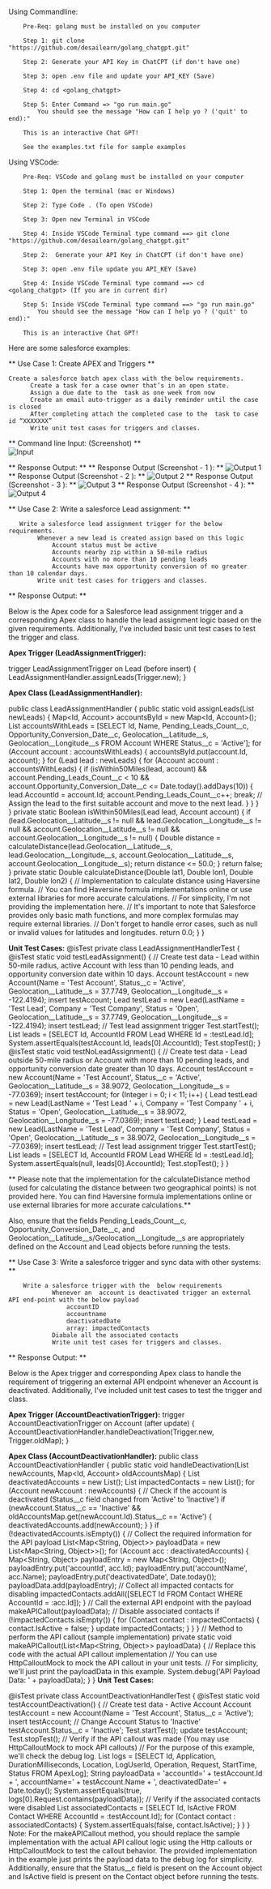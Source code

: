 Using Commandline:
        
        Pre-Req: golang must be installed on you computer
        
        Step 1: git clone "https://github.com/desailearn/golang_chatgpt.git"
        
        Step 2: Generate your API Key in ChatCPT (if don't have one)
        
        Step 3: open .env file and update your API_KEY (Save)
        
        Step 4: cd <golang_chatgpt>
        
        Step 5: Enter Command => "go run main.go"
            You should see the message "How can I help yo ? ('quit' to end):"
        
        This is an interactive Chat GPT! 
        
        See the examples.txt file for sample examples

Using VSCode:

        Pre-Req: VSCode and golang must be installed on your computer
        
        Step 1: Open the terminal (mac or Windows)
        
        Step 2: Type Code . (To open VSCode)
        
        Step 3: Open new Terminal in VSCode
        
        Step 4: Inside VSCode Terminal type command ==> git clone "https://github.com/desailearn/golang_chatgpt.git"
        
        Step 2:  Generate your API Key in ChatCPT (if don't have one)
        
        Step 3: open .env file update you API_KEY (Save)
        
        Step 4: Inside VSCode Terminal type command ==> cd <golang_chatgpt> (If you are in current dir)
        
        Step 5: Inside VSCode Terminal type command ==> "go run main.go"
            You should see the message "How can I help yo ? ('quit' to end):"
        
        This is an interactive Chat GPT! 


Here are some salesforce examples:

**  Use Case 1: Create APEX and Triggers  **
    
    Create a salesforce batch apex class with the below requirements.	
          Create a task for a case owner that’s in an open state.
          Assign a due date to the  task as one week from now
          Create an email auto-trigger as a daily reminder until the case is closed
          After completing attach the completed case to the  task to case id “XXXXXXX”
          Write unit test cases for triggers and classes.
          
       
**        Command line Input:  (Screenshot)   **        
                ![Input](Input_sf_Usecase_1.png)

**        Response Output:        **
                **        Response Output (Screenshot - 1 ):        **
                       ![Output 1](Output_sf_usecase_1a.png)
                **        Response Output (Screenshot - 2 ):        **
                       ![Output 2](Output_sf_usecase_1b.png)
                **        Response Output (Screenshot - 3 ):        ** 
                       ![Output 3](Output_sf_usecase_1c.png)
                **        Response Output (Screenshot - 4 ):        **
                       ![Output 4](Output_sf_usecase_1d.png)   


**  Use Case 2: Write a salesforce Lead assignment: **

       Write a salesforce lead assignment trigger for the below requirements.
            Whenever a new lead is created assign based on this logic 
                Account status must be active
                Accounts nearby zip within a 50-mile radius
                Accounts with no more than 10 pending leads 
                Accounts have max opportunity conversion of no greater than 10 calendar days. 
            Write unit test cases for triggers and classes.
                
**        Response Output:        **

Below is the Apex code for a Salesforce lead assignment trigger and a corresponding Apex class to handle the lead assignment logic based on the given requirements. Additionally, I've included basic unit test cases to test the trigger and class.

**Apex Trigger (LeadAssignmentTrigger):**

trigger LeadAssignmentTrigger on Lead (before insert) {
    LeadAssignmentHandler.assignLeads(Trigger.new);
}

**Apex Class (LeadAssignmentHandler):**

public class LeadAssignmentHandler {
    public static void assignLeads(List<Lead> newLeads) {
        Map<Id, Account> accountsById = new Map<Id, Account>();
        List<Account> accountsWithLeads = [SELECT Id, Name, Pending_Leads_Count__c, Opportunity_Conversion_Date__c,
                                           Geolocation__Latitude__s, Geolocation__Longitude__s
                                           FROM Account
                                           WHERE Status__c = 'Active'];
        for (Account account : accountsWithLeads) {
            accountsById.put(account.Id, account);
        }
        for (Lead lead : newLeads) {
            for (Account account : accountsWithLeads) {
                if (isWithin50Miles(lead, account) &&
                    account.Pending_Leads_Count__c < 10 &&
                    account.Opportunity_Conversion_Date__c <= Date.today().addDays(10)) {
                    lead.AccountId = account.Id;
                    account.Pending_Leads_Count__c++;
                    break; // Assign the lead to the first suitable account and move to the next lead.
                }
            }
        }
    }
    private static Boolean isWithin50Miles(Lead lead, Account account) {
        if (lead.Geolocation__Latitude__s != null && lead.Geolocation__Longitude__s != null &&
            account.Geolocation__Latitude__s != null && account.Geolocation__Longitude__s != null) {
            Double distance = calculateDistance(lead.Geolocation__Latitude__s, lead.Geolocation__Longitude__s,
                                                account.Geolocation__Latitude__s, account.Geolocation__Longitude__s);
            return distance <= 50.0;
        }
        return false;
    }
    private static Double calculateDistance(Double lat1, Double lon1, Double lat2, Double lon2) {
        // Implementation to calculate distance using Haversine formula.
        // You can find Haversine formula implementations online or use external libraries for more accurate calculations.
        // For simplicity, I'm not providing the implementation here.
        // It's important to note that Salesforce provides only basic math functions, and more complex formulas may require external libraries.
        // Don't forget to handle error cases, such as null or invalid values for latitudes and longitudes.
        return 0.0;
    }
}

**Unit Test Cases:**
@isTest
private class LeadAssignmentHandlerTest {
    @isTest
    static void testLeadAssignment() {
        // Create test data - Lead within 50-mile radius, active Account with less than 10 pending leads, and opportunity conversion date within 10 days.
        Account testAccount = new Account(Name = 'Test Account', Status__c = 'Active', Geolocation__Latitude__s = 37.7749, Geolocation__Longitude__s = -122.4194);
        insert testAccount;
        Lead testLead = new Lead(LastName = 'Test Lead', Company = 'Test Company', Status = 'Open', Geolocation__Latitude__s = 37.7749, Geolocation__Longitude__s = -122.4194);
        insert testLead;
        // Test lead assignment trigger
        Test.startTest();
        List<Lead> leads = [SELECT Id, AccountId FROM Lead WHERE Id = :testLead.Id];
        System.assertEquals(testAccount.Id, leads[0].AccountId);
        Test.stopTest();
    }
    @isTest
    static void testNoLeadAssignment() {
        // Create test data - Lead outside 50-mile radius or Account with more than 10 pending leads, and opportunity conversion date greater than 10 days.
        Account testAccount = new Account(Name = 'Test Account', Status__c = 'Active', Geolocation__Latitude__s = 38.9072, Geolocation__Longitude__s = -77.0369);
        insert testAccount;
        for (Integer i = 0; i < 11; i++) {
            Lead testLead = new Lead(LastName = 'Test Lead ' + i, Company = 'Test Company ' + i, Status = 'Open', Geolocation__Latitude__s = 38.9072, Geolocation__Longitude__s = -77.0369);
            insert testLead;
        }
        Lead testLead = new Lead(LastName = 'Test Lead', Company = 'Test Company', Status = 'Open', Geolocation__Latitude__s = 38.9072, Geolocation__Longitude__s = -77.0369);
        insert testLead;
        // Test lead assignment trigger
        Test.startTest();
        List<Lead> leads = [SELECT Id, AccountId FROM Lead WHERE Id = :testLead.Id];
        System.assertEquals(null, leads[0].AccountId);
        Test.stopTest();
    }
}

** Please note that the implementation for the calculateDistance method (used for calculating the distance between two geographical points) is not provided here. You can find Haversine formula implementations online or use external libraries for more accurate calculations.**

Also, ensure that the fields Pending_Leads_Count__c, Opportunity_Conversion_Date__c, and Geolocation__Latitude__s/Geolocation__Longitude__s are appropriately defined on the Account and Lead objects before running the tests.


**  Use Case 3: Write a salesforce trigger and sync data with other systems: **

        Write a salesforce trigger with the  below requirements
                Whenever an  account is deactivated trigger an external API end-point with the below payload 
                    accountID 
                    accountname
                    deactivatedDate
                    array: impactedContacts
                Diabale all the associated contacts
                Write unit test cases for triggers and classes.
                
**        Response Output:        **

Below is the Apex trigger and corresponding Apex class to handle the requirement of triggering an external API endpoint whenever an Account is deactivated. Additionally, I've included unit test cases to test the trigger and class.

**Apex Trigger (AccountDeactivationTrigger):**
trigger AccountDeactivationTrigger on Account (after update) {
    AccountDeactivationHandler.handleDeactivation(Trigger.new, Trigger.oldMap);
}

**Apex Class (AccountDeactivationHandler):**
public class AccountDeactivationHandler {
    public static void handleDeactivation(List<Account> newAccounts, Map<Id, Account> oldAccountsMap) {
        List<Account> deactivatedAccounts = new List<Account>();
        List<Contact> impactedContacts = new List<Contact>();
        for (Account newAccount : newAccounts) {
            // Check if the account is deactivated (Status__c field changed from 'Active' to 'Inactive')
            if (newAccount.Status__c == 'Inactive' && oldAccountsMap.get(newAccount.Id).Status__c == 'Active') {
                deactivatedAccounts.add(newAccount);
            }
        }
        if (!deactivatedAccounts.isEmpty()) {
            // Collect the required information for the API payload
            List<Map<String, Object>> payloadData = new List<Map<String, Object>>();
            for (Account acc : deactivatedAccounts) {
                Map<String, Object> payloadEntry = new Map<String, Object>();
                payloadEntry.put('accountId', acc.Id);
                payloadEntry.put('accountName', acc.Name);
                payloadEntry.put('deactivatedDate', Date.today());
                payloadData.add(payloadEntry);
                // Collect all impacted contacts for disabling
                impactedContacts.addAll([SELECT Id FROM Contact WHERE AccountId = :acc.Id]);
            }
            // Call the external API endpoint with the payload
            makeAPICallout(payloadData);
            // Disable associated contacts
            if (!impactedContacts.isEmpty()) {
                for (Contact contact : impactedContacts) {
                    contact.IsActive = false;
                }
                update impactedContacts;
            }
        }
    }
    // Method to perform the API callout (sample implementation)
    private static void makeAPICallout(List<Map<String, Object>> payloadData) {
        // Replace this code with the actual API callout implementation
        // You can use HttpCalloutMock to mock the API callout in your unit tests.
        // For simplicity, we'll just print the payloadData in this example.
        System.debug('API Payload Data: ' + payloadData);
    }
}
**Unit Test Cases:**

@isTest
private class AccountDeactivationHandlerTest {
    @isTest
    static void testAccountDeactivation() {
        // Create test data - Active Account
        Account testAccount = new Account(Name = 'Test Account', Status__c = 'Active');
        insert testAccount;
        // Change Account Status to 'Inactive'
        testAccount.Status__c = 'Inactive';
        Test.startTest();
        update testAccount;
        Test.stopTest();
        // Verify if the API callout was made (You may use HttpCalloutMock to mock API callouts)
        // For the purpose of this example, we'll check the debug log.
        List<LogEntry> logs = [SELECT Id, Application, DurationMilliseconds, Location, LogUserId, Operation, Request, StartTime, Status FROM ApexLog];
        String payloadData = 'accountId=' + testAccount.Id + ', accountName=' + testAccount.Name + ', deactivatedDate=' + Date.today();
        System.assertEquals(true, logs[0].Request.contains(payloadData));
        // Verify if the associated contacts were disabled
        List<Contact> associatedContacts = [SELECT Id, IsActive FROM Contact WHERE AccountId = :testAccount.Id];
        for (Contact contact : associatedContacts) {
            System.assertEquals(false, contact.IsActive);
        }
    }
}
Note: For the makeAPICallout method, you should replace the sample implementation with the actual API callout logic using the Http callouts or HttpCalloutMock to test the callout behavior. The provided implementation in the example just prints the payload data to the debug log for simplicity. Additionally, ensure that the Status__c field is present on the Account object and IsActive field is present on the Contact object before running the tests.
